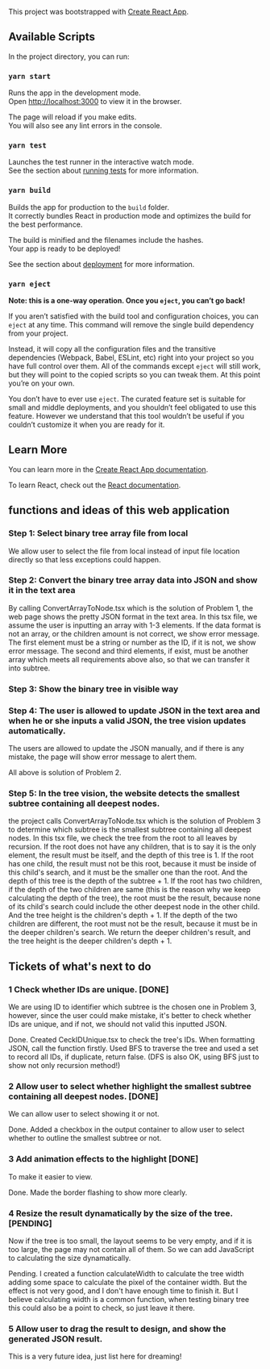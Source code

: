 This project was bootstrapped with [Create React App](https://github.com/facebook/create-react-app).

## Available Scripts

In the project directory, you can run:

### `yarn start`

Runs the app in the development mode.<br>
Open [http://localhost:3000](http://localhost:3000) to view it in the browser.

The page will reload if you make edits.<br>
You will also see any lint errors in the console.

### `yarn test`

Launches the test runner in the interactive watch mode.<br>
See the section about [running tests](https://facebook.github.io/create-react-app/docs/running-tests) for more information.

### `yarn build`

Builds the app for production to the `build` folder.<br>
It correctly bundles React in production mode and optimizes the build for the best performance.

The build is minified and the filenames include the hashes.<br>
Your app is ready to be deployed!

See the section about [deployment](https://facebook.github.io/create-react-app/docs/deployment) for more information.

### `yarn eject`

**Note: this is a one-way operation. Once you `eject`, you can’t go back!**

If you aren’t satisfied with the build tool and configuration choices, you can `eject` at any time. This command will remove the single build dependency from your project.

Instead, it will copy all the configuration files and the transitive dependencies (Webpack, Babel, ESLint, etc) right into your project so you have full control over them. All of the commands except `eject` will still work, but they will point to the copied scripts so you can tweak them. At this point you’re on your own.

You don’t have to ever use `eject`. The curated feature set is suitable for small and middle deployments, and you shouldn’t feel obligated to use this feature. However we understand that this tool wouldn’t be useful if you couldn’t customize it when you are ready for it.

## Learn More

You can learn more in the [Create React App documentation](https://facebook.github.io/create-react-app/docs/getting-started).

To learn React, check out the [React documentation](https://reactjs.org/).

## functions and ideas of this web application

### Step 1: Select binary tree array file from local
We allow user to select the file from local instead of input file location directly so that less exceptions could happen.

### Step 2: Convert the binary tree array data into JSON and show it in the text area
By calling ConvertArrayToNode.tsx which is the solution of Problem 1, the web page shows the pretty JSON format in the text area.
In this tsx file, we assume the user is inputting an array with 1-3 elements. 
If the data format is not an array, or the children amount is not correct, we show error message.
The first element must be a string or number as the ID, if it is not, we show error message.
The second and third elements, if exist, must be another array which meets all requirements above also, so that we can transfer it into subtree.

### Step 3: Show the binary tree in visible way

### Step 4: The user is allowed to update JSON in the text area and when he or she inputs a valid JSON, the tree vision updates automatically.
The users are allowed to update the JSON manually, and if there is any mistake, the page will show error message to alert them.

All above is solution of Problem 2.

### Step 5: In the tree vision, the website detects the smallest subtree containing all deepest nodes.

the project calls ConvertArrayToNode.tsx which is the solution of Problem 3 to determine which subtree is the smallest subtree containing all deepest nodes.
In this tsx file, we check the tree from the root to all leaves by recursion.
If the root does not have any children, that is to say it is the only element, the result must be itself, and the depth of this tree is 1.
If the root has one child, the result must not be this root, because it must be inside of this child's search, and it must be the smaller one than the root. And the depth of this tree is the depth of the subtree + 1.
If the root has two children, 
if the depth of the two children are same (this is the reason why we keep calculating the depth of the tree), the root must be the result, because none of its child's search could include the other deepest node in the other child. And the tree height is the children's depth + 1.
If the depth of the two children are different, the root must not be the result, because it must be in the deeper children's search. We return the deeper children's result, and the tree height is the deeper children's depth + 1.

## Tickets of what's next to do

### 1 Check whether IDs are unique. [DONE]
We are using ID to identifier which subtree is the chosen one in Problem 3, however, since the user could make mistake, it's better to check whether IDs are unique, and if not, we should not valid this inputted JSON.

Done.
Created CeckIDUnique.tsx to check the tree's IDs.
When formatting JSON, call the function firstly.
Used BFS to traverse the tree and used a set to record all IDs, if duplicate, return false.
(DFS is also OK, using BFS just to show not only recursion method!)

### 2 Allow user to select whether highlight the smallest subtree containing all deepest nodes. [DONE]
We can allow user to select showing it or not.

Done.
Added a checkbox in the output container to allow user to select whether to outline the smallest subtree or not.

### 3 Add animation effects to the highlight [DONE]
To make it easier to view.

Done.
Made the border flashing to show more clearly.

### 4 Resize the result dynamatically by the size of the tree. [PENDING]
Now if the tree is too small, the layout seems to be very empty, and if it is too large, the page may not contain all of them. So we can add JavaScript to calculating the size dynamatically.

Pending.
I created a function calculateWidth to calculate the tree width adding some space to calculate the pixel of the container width.
But the effect is not very good, and I don't have enough time to finish it.
But I believe calculating width is a common function, when testing binary tree this could also be a point to check, so just leave it there.

### 5 Allow user to drag the result to design, and show the generated JSON result.
This is a very future idea, just list here for dreaming!